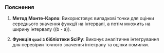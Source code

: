 ### Пояснення

1. **Метод Монте-Карло**:
   Використовує випадкові точки для оцінки середнього значення функції на інтервалі, а потім множить на ширину інтервалу \((b - a)\).

2. **Функція `quad` з бібліотеки SciPy**:
   Виконує аналітичне інтегрування для перевірки точного значення інтегралу та оцінки помилки.
